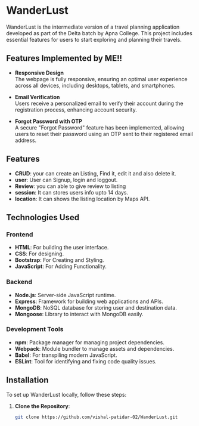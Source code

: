 # WanderLust

WanderLust  is the intermediate version of a travel planning application developed as part of the Delta batch by Apna College. This project includes essential features for users to start exploring and planning their travels.

## Features Implemented by ME!!

- **Responsive Design**  
  The webpage is fully responsive, ensuring an optimal user experience across all devices, including desktops, tablets, and smartphones.

- **Email Verification**  
  Users receive a personalized email to verify their account during the registration process, enhancing account security.

- **Forgot Password with OTP**  
  A secure "Forgot Password" feature has been implemented, allowing users to reset their password using an OTP sent to their registered email address.

## Features
- **CRUD**: your can create an Listing, Find it, edit it and also delete it.
- **user**: User can Signup, login and loggout.
- **Review**: you can able to give review to listing
- **session**: It can stores users info upto 14 days.
- **location**: It can shows the listing location by Maps API.

## Technologies Used

### Frontend

- **HTML**: For building the user interface.
- **CSS**: For designing.
- **Bootstrap**: For Creating and Styling.
- **JavaScript**: For Adding Functionality.

### Backend

- **Node.js**: Server-side JavaScript runtime.
- **Express**: Framework for building web applications and APIs.
- **MongoDB**: NoSQL database for storing user and destination data.
- **Mongoose**: Library to interact with MongoDB easily.

### Development Tools

- **npm**: Package manager for managing project dependencies.
- **Webpack**: Module bundler to manage assets and dependencies.
- **Babel**: For transpiling modern JavaScript.
- **ESLint**: Tool for identifying and fixing code quality issues.

## Installation

To set up WanderLust locally, follow these steps:

1. **Clone the Repository**:
   ```bash
   git clone https://github.com/vishal-patidar-02/WanderLust.git
   ```
